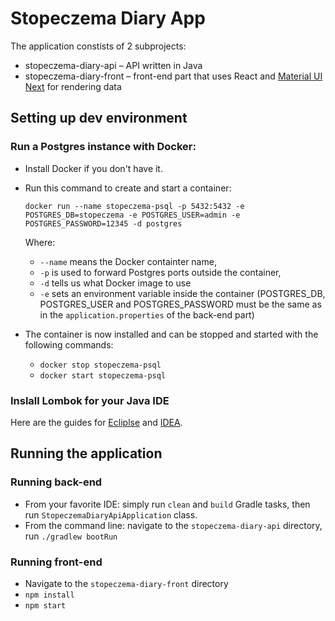 # Stopeczema Diary App

The application constists of 2 subprojects:
* stopeczema-diary-api – API written in Java
* stopeczema-diary-front – front-end part that uses React and [Material UI Next](https://material-ui-next.com) for rendering data

## Setting up dev environment

### Run a Postgres instance with Docker:

* Install Docker if you don't have it.
* Run this command to create and start a container:
    ```
    docker run --name stopeczema-psql -p 5432:5432 -e POSTGRES_DB=stopeczema -e POSTGRES_USER=admin -e POSTGRES_PASSWORD=12345 -d postgres
    ```
  Where:
  * `--name` means the Docker containter name,
  * `-p` is used to forward Postgres ports outside the container,
  * `-d` tells us what Docker image to use
  * `-e` sets an environment variable inside the container (POSTGRES_DB, POSTGRES_USER and POSTGRES_PASSWORD must be the same as in the `application.properties` of the back-end part)

* The container is now installed and can be stopped and started with the following commands:

  * `docker stop stopeczema-psql`
  * `docker start stopeczema-psql`

### Inslall Lombok for your Java IDE

  Here are the guides for [Ecliplse](https://projectlombok.org/setup/eclipse) and [IDEA](https://projectlombok.org/setup/intellij).

## Running the application

### Running back-end

  * From your favorite IDE: simply run `clean` and `build` Gradle tasks, then run `StopeczemaDiaryApiApplication` class.
  * From the command line: navigate to the `stopeczema-diary-api` directory, run `./gradlew bootRun`

### Running front-end

  * Navigate to the `stopeczema-diary-front` directory
  * `npm install`
  * `npm start`